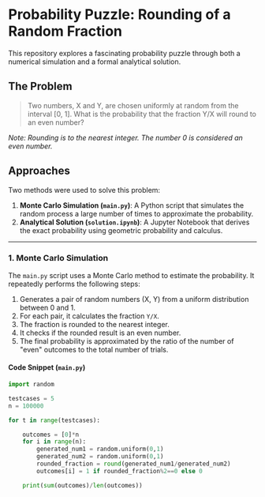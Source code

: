 # Probability Puzzle: Rounding of a Random Fraction

This repository explores a fascinating probability puzzle through both a numerical simulation and a formal analytical solution.

## The Problem

> Two numbers, X and Y, are chosen uniformly at random from the interval [0, 1]. What is the probability that the fraction Y/X will round to an even number?

*Note: Rounding is to the nearest integer. The number 0 is considered an even number.*

## Approaches

Two methods were used to solve this problem:

1.  **Monte Carlo Simulation (`main.py`)**: A Python script that simulates the random process a large number of times to approximate the probability.
2.  **Analytical Solution (`solution.ipynb`)**: A Jupyter Notebook that derives the exact probability using geometric probability and calculus.

---

### 1. Monte Carlo Simulation

The `main.py` script uses a Monte Carlo method to estimate the probability. It repeatedly performs the following steps:
1.  Generates a pair of random numbers (X, Y) from a uniform distribution between 0 and 1.
2.  For each pair, it calculates the fraction `Y/X`.
3.  The fraction is rounded to the nearest integer.
4.  It checks if the rounded result is an even number.
5.  The final probability is approximated by the ratio of the number of "even" outcomes to the total number of trials.

#### Code Snippet (`main.py`)
```python
import random

testcases = 5
n = 100000

for t in range(testcases):

    outcomes = [0]*n
    for i in range(n):
        generated_num1 = random.uniform(0,1)
        generated_num2 = random.uniform(0,1)
        rounded_fraction = round(generated_num1/generated_num2)
        outcomes[i] = 1 if rounded_fraction%2==0 else 0

    print(sum(outcomes)/len(outcomes))